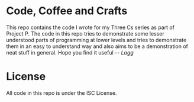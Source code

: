 # Code, Coffee and Crafts #

This repo contains the code I wrote for my Three Cs series as part of Project P.
The code in this repo tries to demonstrate some lesser understood parts of programming at lower
levels and tries to demonstrate them in an easy to understand way and also aims to be a demonstration
of neat stuff in general. Hope you find it useful *-- Lagg*

# License #

All code in this repo is under the ISC License.

